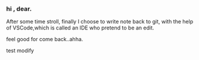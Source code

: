 ### hi , dear.

After some time stroll, finally I choose to write note back to git, with the help of VSCode,which is called an IDE who pretend to be an edit.

feel good for come back..ahha.

test modify
